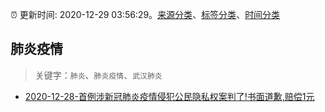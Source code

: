 :alarm_clock: 更新时间: 2020-12-29 03:56:29。[来源分类](../README.md)、[标签分类](../TAGS.md)、[时间分类](../TIMELINE.md)

## 肺炎疫情


> 关键字：`肺炎`、`肺炎疫情`、`武汉肺炎`



- [2020-12-28-首例涉新冠肺炎疫情侵犯公民隐私权案判了!书面道歉,赔偿1元](https://sec.thief.one/article_content?a_id=7b09bf717e0861a18aa67c943366472f) 